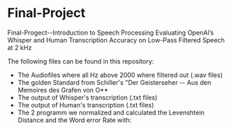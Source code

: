 # Final-Project
Final-Progect--Introduction to Speech Processing
Evaluating OpenAI’s Whisper and Human Transcription Accuracy on Low-Pass Filtered Speech at 2 kHz

The following files can be found in this repository:

* The Audiofiles where all Hz above 2000 where filtered out (.wav files)
* The golden Standard from Schiller's "Der Geisterseher -- Aus den Memoires des Grafen von O**
* The output of Whisper's transcription (.txt files)
* The output of Human's transcription (.txt files)
* The 2 programm we normalized and calculated the Levenshtein Distance and the Word error Rate with:

